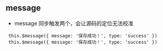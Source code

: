 ## message

- message 同步触发两个，会让源码的定位无法校准

```
 this.$message({ message: '保存成功！', type: 'success' })
 this.$message({ message: '保存成功！', type: 'success' })
```
